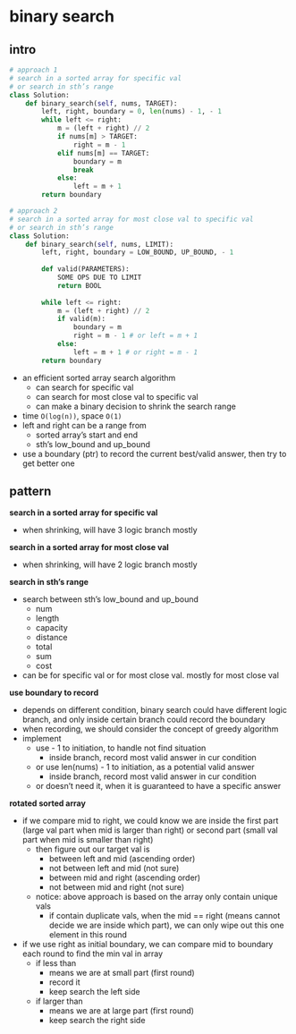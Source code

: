 # binary search

## intro

```python
# approach 1
# search in a sorted array for specific val
# or search in sth’s range
class Solution:
    def binary_search(self, nums, TARGET):
        left, right, boundary = 0, len(nums) - 1, - 1
        while left <= right:
            m = (left + right) // 2
            if nums[m] > TARGET:
                right = m - 1
            elif nums[m] == TARGET:
                boundary = m
                break
            else:
                left = m + 1
        return boundary
```

```python
# approach 2
# search in a sorted array for most close val to specific val
# or search in sth’s range
class Solution:
    def binary_search(self, nums, LIMIT):
        left, right, boundary = LOW_BOUND, UP_BOUND, - 1
        
        def valid(PARAMETERS):
            SOME OPS DUE TO LIMIT
            return BOOL
        
        while left <= right:
            m = (left + right) // 2
            if valid(m):
                boundary = m
                right = m - 1 # or left = m + 1
            else:
                left = m + 1 # or right = m - 1
        return boundary
```

- an efficient sorted array search algorithm
    - can search for specific val
    - can search for most close val to specific val
    - can make a binary decision to shrink the search range
- time `O(log(n))`, space `O(1)`
- left and right can be a range from
    - sorted array’s start and end
    - sth’s low_bound and up_bound
- use a boundary (ptr) to record the current best/valid answer, then try to get better one

## pattern

**search in a sorted array for specific val**

- when shrinking, will have 3 logic branch mostly

**search in a sorted array for most close val**

- when shrinking, will have 2 logic branch mostly

**search in sth’s range**

- search between sth’s low_bound and up_bound
    - num
    - length
    - capacity
    - distance
    - total
    - sum
    - cost
- can be for specific val or for most close val. mostly for most close val

**use boundary to record**

- depends on different condition, binary search could have different logic branch, and only inside certain branch could record the boundary
- when recording, we should consider the concept of greedy algorithm
- implement
    - use - 1 to initiation, to handle not find situation
        - inside branch, record most valid answer in cur condition
    - or use len(nums) - 1 to initiation, as a potential valid answer
        - inside branch, record most valid answer in cur condition
    - or doesn’t need it, when it is guaranteed to have a specific answer

**rotated sorted array**

- if we compare mid to right, we could know we are inside the first part (large val part when mid is larger than right) or second part (small val part when mid is smaller than right)
    - then figure out our target val is
        - between left and mid (ascending order)
        - not between left and mid (not sure)
        - between mid and right (ascending order)
        - not between mid and right (not sure)
    - notice: above approach is based on the array only contain unique vals
        - if contain duplicate vals, when the mid == right (means cannot decide we are inside which part), we can only wipe out this one element in this round
- if we use right as initial boundary, we can compare mid to boundary each round to find the min val in array
    - if less than
        - means we are at small part (first round)
        - record it
        - keep search the left side
    - if larger than
        - means we are at large part (first round)
        - keep search the right side